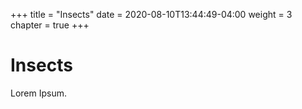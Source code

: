 +++
title = "Insects"
date = 2020-08-10T13:44:49-04:00
weight = 3
chapter = true
+++

# Insects

Lorem Ipsum.
